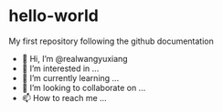 # hello-world

My first repository following the github documentation

- 👋 Hi, I’m @realwangyuxiang
- 👀 I’m interested in ...
- 🌱 I’m currently learning ...
- 💞️ I’m looking to collaborate on ...
- 📫 How to reach me ...
